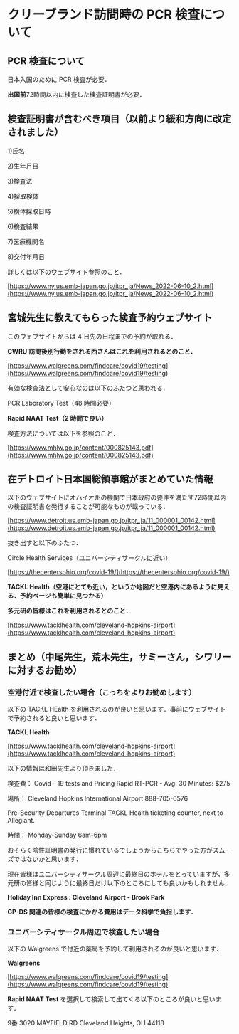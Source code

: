# クリーブランド訪問時の PCR 検査について

## PCR 検査について
日本入国のために PCR 検査が必要．

**出国前**72時間以内に検査した検査証明書が必要．

## 検査証明書が含むべき項目（以前より緩和方向に改定されました）
1)氏名

2)生年月日

3)検査法

4)採取検体

5)検体採取日時

6)検査結果

7)医療機関名

8)交付年月日

詳しくは以下のウェブサイト参照のこと．

[https://www.ny.us.emb-japan.go.jp/itpr_ja/News_2022-06-10_2.html](https://www.ny.us.emb-japan.go.jp/itpr_ja/News_2022-06-10_2.html)

## 宮城先生に教えてもらった検査予約ウェブサイト
このウェブサイトからは 4 日先の日程までの予約が取れる．

**CWRU 訪問後別行動をされる西さんはこれを利用されるとのこと．**

[https://www.walgreens.com/findcare/covid19/testing](https://www.walgreens.com/findcare/covid19/testing)

有効な検査法として安心なのは以下のふたつと思われる．

PCR Laboratory Test（48 時間必要）

**Rapid NAAT Test（2 時間で良い）**

検査方法については以下を参照のこと．

[https://www.mhlw.go.jp/content/000825143.pdf](https://www.mhlw.go.jp/content/000825143.pdf)

## 在デトロイト日本国総領事館がまとめていた情報
以下のウェブサイトにオハイオ州の機関で日本政府の要件を満たす72時間以内の検査証明書を発行することが可能なものが載っている．

[https://www.detroit.us.emb-japan.go.jp/itpr_ja/11_000001_00142.html](https://www.detroit.us.emb-japan.go.jp/itpr_ja/11_000001_00142.html)

抜き出すと以下のふたつ．

Circle Health Services（ユニバーシティサークルに近い）

[https://thecentersohio.org/covid-19/](https://thecentersohio.org/covid-19/)

**TACKL Health（空港にとても近い，というか地図だと空港内にあるように見える．予約ページも簡単に見つかる）**

**多元研の皆様はこれを利用されるとのこと．**

[https://www.tacklhealth.com/cleveland-hopkins-airport](https://www.tacklhealth.com/cleveland-hopkins-airport)

## まとめ（中尾先生，荒木先生，サミーさん，シワリーに対するお勧め）

### 空港付近で検査したい場合（こっちをよりお勧めします）

以下の TACKL HEalth を利用されるのが良いと思います．事前にウェブサイトで予約されると良いと思います．

**TACKL Health**

[https://www.tacklhealth.com/cleveland-hopkins-airport](https://www.tacklhealth.com/cleveland-hopkins-airport)

以下の情報は和田先生より頂きました．

検査費： Covid - 19 tests and Pricing Rapid RT-PCR - Avg. 30 Minutes: $275

場所： Cleveland Hopkins International Airport 888-705-6576

Pre-Security Departures Terminal TACKL Health ticketing counter, next to Allegiant.

時間： Monday-Sunday 6am-6pm

おそらく陰性証明書の発行に慣れているでしょうからこちらでやった方がスムーズではないかと思います．

現在皆様はユニバーシティサークル周辺に最終日のホテルをとっていますが，多元研の皆様と同じように最終日だけ以下のところにしても良いかもしれません．

**Holiday Inn Express : Cleveland Airport - Brook Park**

**GP-DS 関連の皆様の検査にかかる費用はデータ科学で負担します．**

### ユニバーシティサークル周辺で検査したい場合

以下の Walgreens で付近の薬局を予約して利用されるのが良いと思います．

**Walgreens**

[https://www.walgreens.com/findcare/covid19/testing](https://www.walgreens.com/findcare/covid19/testing)

**Rapid NAAT Test** を選択して検索して出てくる以下のところが良いと思います．

9番 3020 MAYFIELD RD Cleveland Heights, OH 44118
